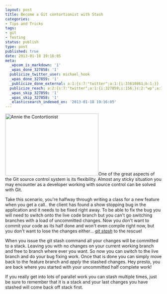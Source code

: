 ```yaml
---
layout: post
title: Become a Git contortionist with Stash
categories:
- Tips and Tricks
tags:
- git
- Testing
status: publish
type: post
published: true
date: 2013-01-18 19:16:05
meta:
  _wpcom_is_markdown: '1'
  _wpas_done_327858: '1'
  publicize_twitter_user: michael_hook
  _wpas_done_327859: '1'
  _publicize_done_external: a:1:{s:7:"twitter";a:1:{i:33610861;b:1;}}
  publicize_reach: a:2:{s:7:"twitter";a:1:{i:327859;i:156;}s:2:"wp";a:1:{i:0;i:1;}}
  _wpas_skip_327859: '1'
  _wpas_skip_327858: '1'
  _elasticsearch_indexed_on: '2013-01-18 19:16:05'
---
```

<a href="http://bakingwebsites.files.wordpress.com/2013/01/annie_the_contortionist.jpg"><img class="size-medium wp-image-364 alignright" alt="Annie the Contortionist" src="http://bakingwebsites.files.wordpress.com/2013/01/annie_the_contortionist.jpg?w=300" width="300" height="200" /></a>One of the great aspects of the Git source control system is its flexibility. Almost any sticky situation you may encounter  as a developer working with source control can be   solved with Git.

Take this scenario, you're halfway through writing a class for a new feature when you get a call.. the client has found a show stopping bug in the application and it needs to be fixed right away. To be able to fix the bug you will need to switch onto the live code branch but you can't go switching branches with a load of uncommitted changes.  Now you don't want to commit your code as its half done and won't even compile right now, but you don't want to lose the changes either... <a href="http://git-scm.com/book/en/Git-Tools-Stashing"><em>git stash</em></a> to the rescue!

When you issue the git stash command all your changes will be committed to a stack. Leaving you with no changes on your current working branch and free to branch where ever you want. So now you can switch to the live branch and do your bug fixing work. Once that is done you can simply move back to the feature branch and <em>apply</em> the stashed changes. Hey presto, you are back where you started with your uncommitted half complete work!

If you really get into lots of parallel work you can stash multiple times, just be sure to remember that it is a stack and your last changes you have stashed will come back off stack first.
